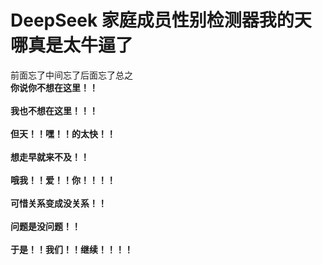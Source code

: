 # DeepSeek 家庭成员性别检测器我的天哪真是太牛逼了
前面忘了中间忘了后面忘了总之
<br>**你说你不想在这里！！</br>
<br>我也不想在这里！！！</br>
<br>但天！！嘿！！的太快！！</br>
<br>想走早就来不及！！</br>
<br>哦我！！爱！！你！！！！</br>
<br>可惜关系变成没关系！！</br>
<br>问题是没问题！！</br>
<br>于是！！我们！！继续！！！！</br>**
